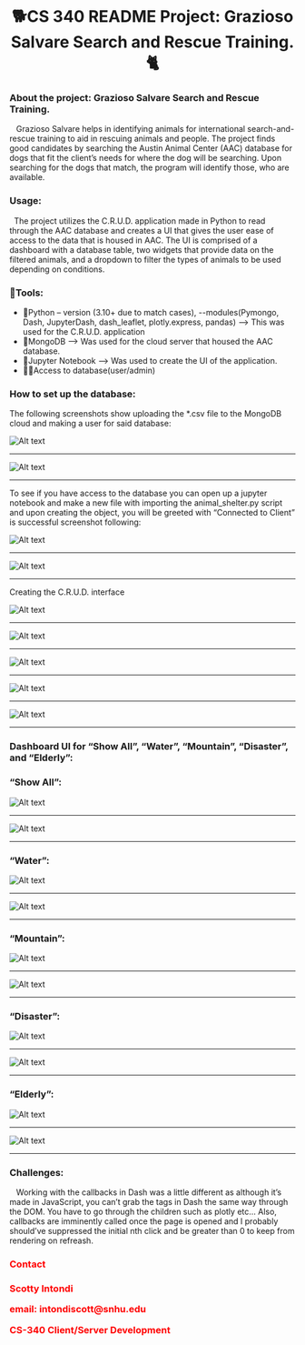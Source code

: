 <h1 style='text-align:center'>🐕CS 340 README Project: Grazioso Salvare Search and Rescue Training.🐈</h1>

<h3>About the project: Grazioso Salvare Search and Rescue Training.</h3>
<p>&nbsp;&nbsp; Grazioso Salvare helps in identifying animals for international search-and-rescue training to aid in rescuing animals and people. The project finds good candidates by searching the Austin Animal Center (AAC) database for dogs that fit the client’s needs for where the dog will be searching. Upon searching for the dogs that match, the program will identify those, who are available.</p>
<h3>Usage:</h3>
<p>&nbsp;&nbsp;The project utilizes the C.R.U.D. application made in Python to read through the AAC database and creates a UI that gives the user ease of access to the data that is housed in AAC. The UI is comprised of a dashboard with a database table, two widgets that provide data on the filtered animals, and a dropdown to filter the types of animals to be used depending on conditions. </p>
<h3>🧰Tools:</h3>
<ul>
    <li>🐍Python – version (3.10+ due to match cases), --modules(Pymongo, Dash, JupyterDash, dash_leaflet, plotly.express, pandas)  --> This was used for the C.R.U.D. application</li>
    <li>🏬MongoDB --> Was used for the cloud server that housed the AAC database.</li>
    <li>📓Jupyter Notebook --> Was used to create the UI of the application.</li>
    <li>👨‍💼Access to database(user/admin)</li>
</ul>

<h3>How to set up the database:</h3>
<p>The following screenshots show uploading the *.csv file to the MongoDB cloud and making a user for said database:</p>
 
 ![Alt text](image.png)
 <hr>

 ![Alt text](image-1.png)
 <hr>
<p>To see if  you have access to the database you can open up a jupyter notebook and make a new file with importing the animal_shelter.py script and upon creating the object, you will be greeted with “Connected to Client” is successful screenshot following: </p>

   ![Alt text](image-2.png)
   <hr>

  ![Alt text](image-3.png)
  <hr>
<p>Creating the C.R.U.D. interface</p>
 
![Alt text](image-4.png)
<hr>

 ![Alt text](image-5.png)
 <hr>

 ![Alt text](image-6.png)
 <hr>

 ![Alt text](image-7.png)
 <hr>

 ![Alt text](image-8.png)
<hr>
<h3>Dashboard UI for “Show All”, “Water”, “Mountain”, “Disaster”, and “Elderly”:</h3>
<h3>“Show All”:</h3>

 ![Alt text](image-9.png)
 <hr>

 ![Alt text](image-10.png)
 <hr>
<h3>“Water”:</h3>
 
 ![Alt text](image-11.png)
 <hr>

 ![Alt text](image-12.png)
 <hr>
<h3>“Mountain”:</h3>
 
 ![Alt text](image-13.png)
 <hr>

 ![Alt text](image-14.png)
 <hr>
<h3>“Disaster”:</h3>
 
 ![Alt text](image-15.png)
 <hr>

 ![Alt text](image-16.png)
 <hr>
<h3>“Elderly”:</h3>
 
 ![Alt text](image-17.png)
 <hr>

 ![Alt text](image-18.png)
<hr>
<h3>Challenges:</h3>
<p>&nbsp;&nbsp; Working with the callbacks in Dash was a little different as although it’s made in JavaScript, you can’t grab the tags in Dash the same way through the DOM. You have to go through the children such as plotly etc… Also, callbacks are imminently called once the page is opened and I probably should’ve suppressed the initial nth click and be greater than 0 to keep from rendering on refreash.</p>
<div style='text-align:left; color:red'> 
<h3>Contact<h3>
<p>Scotty Intondi</p>
<p>email: intondiscott@snhu.edu</p>
<p>CS-340 Client/Server Development</p></div>
